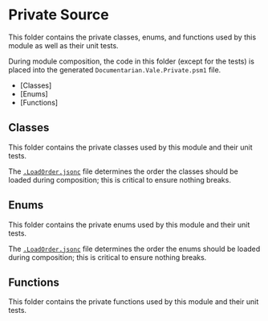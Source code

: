 # Private Source

This folder contains the private classes, enums, and functions used by this module as well as their
unit tests.

During module composition, the code in this folder (except for the tests) is placed into the
generated `Documentarian.Vale.Private.psm1` file.

- [Classes]
- [Enums]
- [Functions]

## Classes

This folder contains the private classes used by this module and their unit tests.

The [`.LoadOrder.jsonc`](Classes/.LoadOrder.jsonc) file determines the order the classes should be
loaded during composition; this is critical to ensure nothing breaks.

<!--
When one or more classes are added, this comment should be replaced with a list of the current
classes with a synopsis and any important notes for maintainers. For example:
- [`Foo`](Classes/Foo.ps1): Used to represent the foo datatype for processing.
  - Currently experimental and unstable, excluded from the build process.
-->

## Enums

This folder contains the private enums used by this module and their unit tests.

The [`.LoadOrder.jsonc`](Enums/.LoadOrder.jsonc) file determines the order the enums should be
loaded during composition; this is critical to ensure nothing breaks.

<!--
When one or more enums are added, this comment should be replaced with a list of the current enums
with a synopsis and any important notes for maintainers. For example:
- [`Bar`](Enums/Bar.ps1): Used for the known-valid values for the Bar property of the Foo datatype.
  - Needs to be updated periodically as the upstream datatype is modified.
-->

## Functions

This folder contains the private functions used by this module and their unit tests.

<!--
When one or more functions are added, this comment should be replaced with a list of the current
functions with a synopsis and any important notes for maintainers. For example:
- [`Get-Foo`](Functions/Foo.ps1): Used to retrieve Foo objects for processing.
  - Currently experimental and unstable, excluded from the build process.
-->
